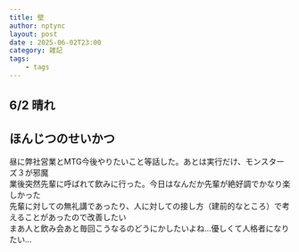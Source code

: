 ```yaml
---
title: 壁
author: nptync
layout: post
date : 2025-06-02T23:00
category: 雑記
tags:
    - tags
---
```

## 6/2  晴れ
## ほんじつのせいかつ
昼に弊社営業とMTG今後やりたいこと等話した。あとは実行だけ、モンスターズ３が邪魔\
業後突然先輩に呼ばれて飲みに行った。今日はなんだか先輩が絶好調でかなり楽しかった\
先輩に対しての無礼講であったり、人に対しての接し方（建前的なところ）で考えることがあったので改善したい\
まあ人と飲み会あと毎回こうなるのどうにかしたいよね...優しくて人格者になりたい...
